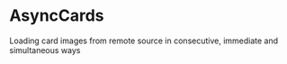 # AsyncCards

Loading card images from remote source in consecutive, immediate and simultaneous ways